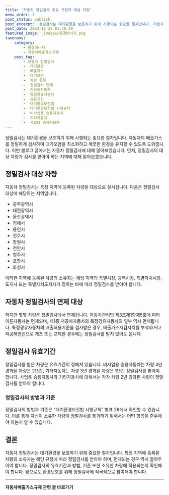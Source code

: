 ```yaml
---
title: '자동차 정밀검사 주요 규정과 대상 차량'
menu_order: 1
post_status: publish
post_excerpt: '정밀검사는 대기환경을 보호하기 위해 시행되는 중요한 절차입니다. 자동차의 배출가스를 정밀하게 검사하여 대기오염을 최소화하고 깨끗한 환경을 유지할 수 있도록 도와줍니다. 이번 블로그 글에서는 자동차 정밀검사에 대해 알아보겠습니다. 먼저, 정밀검사의 대상 차량과 검사를 받아야 하는 지역에 대해 알아보겠습니다.'
post_date: 2023-12-22 01:36:49
featured_image: _images/환경에너지.png
taxonomy:
    category:
        - 환경에너지
        - 자동차배출가스규제
    post_tag:
        - 자동차 정밀검사
        -  대기환경
        -  배출가스
        -  대기오염
        -  차량 등록
        -  정밀검사 면제
        -  저공해자동차
        -  특정경유자동차
        -  유효기간
        -  대기환경보전법
        -  대기환경보전법 시행규칙
        -  비사업용 승용자동차
        -  기타자동차
        -  사업용 승용자동차
---
```



정밀검사는 대기환경을 보호하기 위해 시행되는 중요한 절차입니다. 자동차의 배출가스를 정밀하게 검사하여 대기오염을 최소화하고 깨끗한 환경을 유지할 수 있도록 도와줍니다. 이번 블로그 글에서는 자동차 정밀검사에 대해 알아보겠습니다. 먼저, 정밀검사의 대상 차량과 검사를 받아야 하는 지역에 대해 알아보겠습니다.

## 정밀검사 대상 차량

자동차 정밀검사는 특정 지역에 등록된 차량을 대상으로 실시됩니다. 다음은 정밀검사 대상에 해당하는 지역입니다.

- 광주광역시
- 대전광역시
- 울산광역시
- 김해시
- 용인시
- 전주시
- 창원시
- 천안시
- 청주시
- 포항시
- 화성시

이러한 지역에 등록된 차량의 소유자는 해당 지역의 특별시장, 광역시장, 특별자치시장, 도지사 또는 특별자치도지사가 정하는 바에 따라 정밀검사를 받아야 합니다.

## 자동차 정밀검사의 면제 대상

하지만 몇몇 차량은 정밀검사에서 면제됩니다. 자동차관리법 제3조제1항제5호에 따라 이륜자동차는 면제되며, 제1종 저공해자동차와 특정경유자동차의 일부 역시 면제됩니다. 특정경유자동차의 배출허용기준을 검사받은 경우, 배출가스저감자치를 부착하거나 저공해엔진으로 개조 또는 교체한 경우에는 정밀검사를 받지 않아도 됩니다.

## 정밀검사 유효기간

정밀검사를 받은 차량은 유효기간이 정해져 있습니다. 비사업용 승용자동차는 차령 4년 경과된 차량은 2년간, 기타자동차는 차령 3년 경과된 차량은 1년간 정밀검사를 받아야 합니다. 사업용 승용자동차와 기타자동차에 대해서는 각각 차령 2년 경과된 차량이 정밀검사를 받아야 합니다.

### 정밀검사의 방법과 기준

정밀검사의 방법과 기준은 "대기환경보전법 시행규칙" 별표 26에서 확인할 수 있습니다. 이를 통해 자신이 소유한 차량이 정밀검사를 통과하기 위해서는 어떤 항목을 준수해야 하는지 알 수 있습니다.

## 결론

자동차 정밀검사는 대기환경을 보호하기 위해 중요한 절차입니다. 특정 지역에 등록된 차량의 소유자는 해당 규정에 따라 정밀검사를 받아야 하며, 면제되는 경우 역시 알아두어야 합니다. 정밀검사의 유효기간과 방법, 기준 또한 소유한 차량에 적용되는지 확인해야 합니다. 앞으로도 환경보호를 위해 정밀검사에 적극적으로 참여해야 합니다.
<!-- wp:separator -->
<hr class="wp-block-separator has-alpha-channel-opacity"/>
<!-- /wp:separator -->

<!-- wp:group {"backgroundColor":"base","layout":{"type":"constrained"}} -->
<div class="wp-block-group has-base-background-color has-background"><!-- wp:paragraph {"align":"center","fontSize":"medium"} -->
<p class="has-text-align-center has-large-font-size"><strong>자동차배출가스규제 관련 글 바로가기</strong></p>
<!-- /wp:paragraph -->


<!-- wp:latest-posts
{"categories":[{"id":35855,"count":19,"description":"","link":"https://uknowlaw.com/category/%ec%9e%90%eb%8f%99%ec%b0%a8%eb%b0%b0%ec%b6%9c%ea%b0%80%ec%8a%a4%ea%b7%9c%ec%a0%9c/","name":"자동차배출가스규제","slug":"자동차배출가스규제","taxonomy":"category","parent":0,"meta":[],"_links":{"self":[{"href":"https://uknowlaw.com/wp-json/wp/v2/categories/35855"}],"collection":[{"href":"https://uknowlaw.com/wp-json/wp/v2/categories"}],"about":[{"href":"https://uknowlaw.com/wp-json/wp/v2/taxonomies/category"}],"wp:post_type":[{"href":"https://uknowlaw.com/wp-json/wp/v2/posts?categories=35855"}],"curies":[{"name":"wp","href":"https://api.w.org/{rel}","templated":true}]}}],"postsToShow":100,"excerptLength":28,"postLayout":"grid","columns":2,"featuredImageAlign":"left","featuredImageSizeSlug":"large","fontSize":"small"} /--></div>
<!-- /wp:group -->